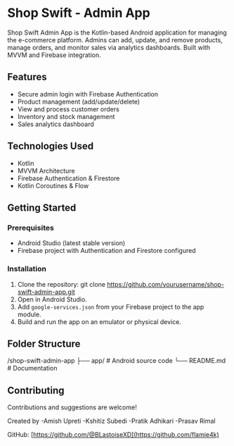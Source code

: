 # Shop Swift - Admin App

Shop Swift Admin App is the Kotlin-based Android application for managing the e-commerce platform. Admins can add, update, and remove products, manage orders, and monitor sales via analytics dashboards. Built with MVVM and Firebase integration.

## Features

- Secure admin login with Firebase Authentication  
- Product management (add/update/delete)  
- View and process customer orders  
- Inventory and stock management  
- Sales analytics dashboard  

## Technologies Used

- Kotlin  
- MVVM Architecture  
- Firebase Authentication & Firestore  
- Kotlin Coroutines & Flow  

## Getting Started

### Prerequisites

- Android Studio (latest stable version)  
- Firebase project with Authentication and Firestore configured  

### Installation

1. Clone the repository:
git clone https://github.com/yourusername/shop-swift-admin-app.git
2. Open in Android Studio.  
3. Add `google-services.json` from your Firebase project to the app module.  
4. Build and run the app on an emulator or physical device.

## Folder Structure

/shop-swift-admin-app
├── app/ # Android source code
└── README.md # Documentation


## Contributing

Contributions and suggestions are welcome!

Created by 
-Amish Upreti 
-Kshitiz Subedi 
-Pratik Adhikari 
-Prasav Rimal  

GitHub: [https://github.com/@BLastoiseXD](https://github.com/flamie4k)

